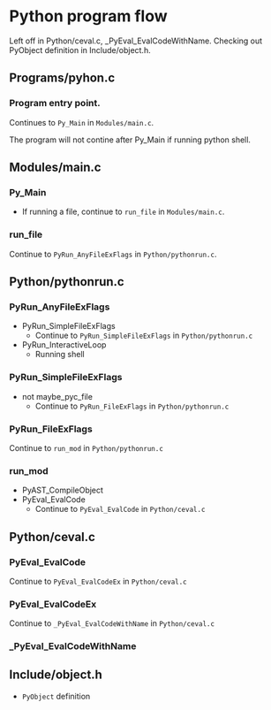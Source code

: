 # Python program flow

Left off in Python/ceval.c, _PyEval_EvalCodeWithName. Checking out PyObject definition in Include/object.h.

## Programs/pyhon.c

### Program entry point.
Continues to `Py_Main` in  `Modules/main.c`.

The program will not contine after Py_Main if running python shell.

## Modules/main.c

### Py_Main
- If running a file, continue to `run_file` in `Modules/main.c`.

### run_file
Continue to `PyRun_AnyFileExFlags` in `Python/pythonrun.c`.

## Python/pythonrun.c

### PyRun_AnyFileExFlags
- PyRun_SimpleFileExFlags
  - Continue to `PyRun_SimpleFileExFlags` in `Python/pythonrun.c`
- PyRun_InteractiveLoop
  - Running shell

### PyRun_SimpleFileExFlags
- not maybe_pyc_file
  - Continue to `PyRun_FileExFlags` in `Python/pythonrun.c`

### PyRun_FileExFlags
Continue to `run_mod` in `Python/pythonrun.c`

### run_mod
- PyAST_CompileObject
- PyEval_EvalCode
  - Continue to `PyEval_EvalCode` in `Python/ceval.c`

## Python/ceval.c

### PyEval_EvalCode
Continue to `PyEval_EvalCodeEx` in `Python/ceval.c`

### PyEval_EvalCodeEx
Continue to `_PyEval_EvalCodeWithName` in `Python/ceval.c`

### _PyEval_EvalCodeWithName

## Include/object.h
- `PyObject` definition


